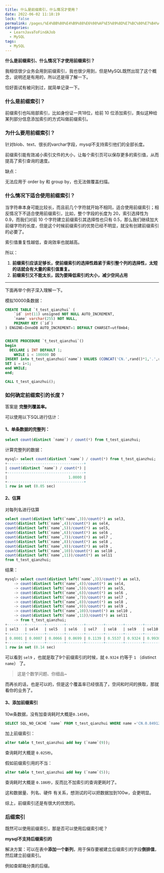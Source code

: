 ```yaml
---
title: 什么是前缀索引，什么情况才使用？
date: 2022-06-02 11:18:19
lock: false
permalink: /pages/%E4%BB%80%E4%B9%88%E6%98%AF%E5%89%8D%E7%BC%80%E7%B4%A2%E5%BC%95%EF%BC%8C%E4%BB%80%E4%B9%88%E6%83%85%E5%86%B5%E6%89%8D%E4%BD%BF%E7%94%A8%EF%BC%9F
categories:
  - LearnJavaToFindAJob
  - MySQL
tags:
  - MySQL
---
```

**什么是前缀索引、什么情况下才使用前缀索引？**

我相信很少业务会用到前缀索引，我也很少用到，但是MySQL既然出现了这个概念，说明还是有用的，所以还是得了解一下。

恰好面试有被问到过，就简单记录一下。



### 什么是前缀索引？

前缀索引也叫局部索引，比如身份证一共18位，给前 10 位添加索引，类似这种给某列部分信息添加索引的方式叫做前缀索引。

### 为什么要用前缀索引？

针对blob、text、很长的varchar字段，mysql不支持索引他们的全部长度。

前缀索引能有效减小索引文件的大小，让每个索引页可以保存更多的索引值，从而提高了索引查询的速度。

缺点：

无法应用于 order by 和 group by，也无法做覆盖扫描。

### 什么情况下适合使用前缀索引？

当字符串本身可能比较长，而且前几个字符就开始不相同，适合使用前缀索引；相反情况下不适合使用前缀索引，比如，整个字段的长度为 20，索引选择性为 0.9，而我们对前 10 个字符建立前缀索引其选择性也只有 0.5，那么我们继续加大前缀字符的长度，但是这个时候前缀索引的优势已经不明显，就没有创建前缀索引的必要了。

索引值重复性越低，查询效率也就越高。

所以：

1. **前缀索引应该足够长，使前缀索引的选择性趋紧于索引整个列的选择性，太短的话就会有大量的索引值重复。**
2. **前缀索引又不能太长，因为要降低索引的大小，减少空间占用**



---

下面再举个例子深入理解一下。

模拟10000条数据：

```sql
CREATE TABLE `t_test_qianzhui` (
    `id` int(11) unsigned NOT NULL AUTO_INCREMENT,
    `name` varchar(255) NOT NULL,
    PRIMARY KEY (`id`)
) ENGINE=InnoDB AUTO_INCREMENT=1 DEFAULT CHARSET=utf8mb4;


CREATE PROCEDURE `t_test_qianzhui`()
begin
  DECLARE i INT DEFAULT 1;
	WHILE i < 100000 DO
INSERT into t_test_qianzhui(`name`) VALUES (CONCAT('CN.',rand()*1,'.',rand()*100,'.',rand()*1000));
SET i = i+1;
end WHILE;
end;

CALL t_test_qianzhui();
```



### 如何确定前缀索引的长度？

答案是 **完整列覆盖率。**

可以使用以下SQL进行估计：

#### 1、单条数据的完整列：

```sql
select count(distinct `name`) / count(*) from t_test_qianzhui;
```

计算完整列的数据：

```sql
mysql> select count(distinct `name`) / count(*) from t_test_qianzhui;
+-----------------------------------+
| count(distinct `name`) / count(*) |
+-----------------------------------+
|                            1.0000 |
+-----------------------------------+
1 row in set (0.05 sec)
```

#### 2、估算

对每列名进行估算

```sql
select count(distinct left(`name`,3))/count(*) as sel3,
count(distinct left(`name`,4))/count(*) as sel4,
count(distinct left(`name`,5))/count(*) as sel5, 
count(distinct left(`name`,6))/count(*) as sel6 ,
count(distinct left(`name`,7))/count(*) as sel7 ,
count(distinct left(`name`,8))/count(*) as sel8 ,
count(distinct left(`name`,9))/count(*) as sel9 ,
count(distinct left(`name`,10))/count(*) as sel10 ,
count(distinct left(`name`,11))/count(*) as sel11 
from t_test_qianzhui;
```

结果：

```sql
mysql> select count(distinct left(`name`,3))/count(*) as sel3,
    -> count(distinct left(`name`,4))/count(*) as sel4,
    -> count(distinct left(`name`,5))/count(*) as sel5,
    -> count(distinct left(`name`,6))/count(*) as sel6 ,
    -> count(distinct left(`name`,7))/count(*) as sel7 ,
    -> count(distinct left(`name`,8))/count(*) as sel8 ,
    -> count(distinct left(`name`,9))/count(*) as sel9 ,
    -> count(distinct left(`name`,10))/count(*) as sel10 ,
    -> count(distinct left(`name`,11))/count(*) as sel11
    -> from t_test_qianzhui;
+--------+--------+--------+--------+--------+--------+--------+--------+--------+
| sel3   | sel4   | sel5   | sel6   | sel7   | sel8   | sel9   | sel10  | sel11  |
+--------+--------+--------+--------+--------+--------+--------+--------+--------+
| 0.0001 | 0.0007 | 0.0066 | 0.0699 | 0.1139 | 0.5537 | 0.9324 | 0.9930 | 0.9991 |
+--------+--------+--------+--------+--------+--------+--------+--------+--------+
1 row in set (0.14 sec)
```

可以看到 `sel9` ，也就是取了9个前缀索引的时候，就 `0.9324` 约等于 `1` （distinct `name`） 了。

> 这是个数学问题、你细品~

而再长的话，也是可以的，但是这个覆盖率已经很高了，空间和时间的换取，那就看你的业务了。



#### 3、添加前缀索引

10w条数据，没有加查询耗时大概是`0.145秒`。

```sql
SELECT SQL_NO_CACHE `name` FROM t_test_qianzhui WHERE name ='CN.0.8491296161423713.1.349709836160494.520.0966741145558';
```

加上前缀索引：

```sql
alter table t_test_qianzhui add key (`name`(9));
```

查询耗时大概是 `0.025秒`。



假如前缀索引用的不当：

```sql
alter table t_test_qianzhui add key (`name`(5));
```

查询耗时大概是 `0.186秒`，反而比不加索引的查询更耗时了。

这和数据量、列名、硬件 有关系，想测试的可以把数据加到100w，会更明显。

综上，前缀索引还是有很大的优势的。



### 后缀索引

既然可以使用前缀索引，那是否可以使用后缀索引呢？

**mysql不支持后缀索引的**

解决方案：可以在表中**添加一个新列**，用于保存要被建立后缀索引的字段**倒排值**，然后建立前缀索引。

例如查邮箱分类的后缀。

